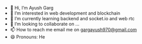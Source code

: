 - 👋 Hi, I’m Ayush Garg
- 👀 I’m interested in web development and blockchain 
- 🌱 I’m currently learning backend and socket.io and web rtc
- 💞️ I’m looking to collaborate on ...
- 📫 How to reach me email me on gargayush970@gmail.com
- 😄 Pronouns: He

<!---
garg624/garg624 is a ✨ special ✨ repository because its `README.md` (this file) appears on your GitHub profile.
You can click the Preview link to take a look at your changes.
--->
